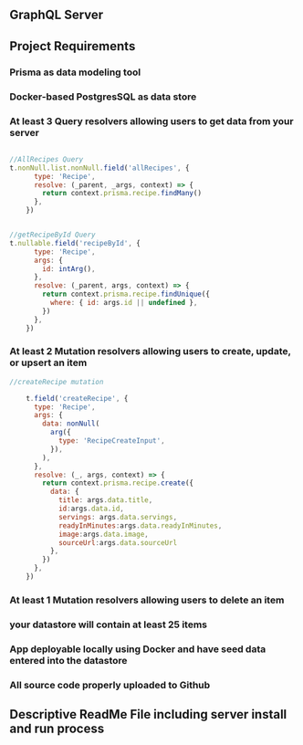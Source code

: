 ## GraphQL Server

## Project Requirements

### Prisma as data modeling tool

### Docker-based PostgresSQL as data store

### At least 3 Query resolvers allowing users to get data from your server

```javascript

//AllRecipes Query
t.nonNull.list.nonNull.field('allRecipes', {
      type: 'Recipe',
      resolve: (_parent, _args, context) => {
        return context.prisma.recipe.findMany()
      },
    })


//getRecipeById Query
t.nullable.field('recipeById', {
      type: 'Recipe',
      args: {
        id: intArg(),
      },
      resolve: (_parent, args, context) => {
        return context.prisma.recipe.findUnique({
          where: { id: args.id || undefined },
        })
      },
    })

```

### At least 2 Mutation resolvers allowing users to create, update, or upsert an item

```javascript
//createRecipe mutation

    t.field('createRecipe', {
      type: 'Recipe',
      args: {
        data: nonNull(
          arg({
            type: 'RecipeCreateInput',
          }),
        ),
      },
      resolve: (_, args, context) => {
        return context.prisma.recipe.create({
          data: {
            title: args.data.title,
            id:args.data.id,
            servings: args.data.servings,
            readyInMinutes:args.data.readyInMinutes,
            image:args.data.image,
            sourceUrl:args.data.sourceUrl
          },
        })
      },
    })

```
### At least 1 Mutation resolvers allowing users to delete an item

### your datastore will contain at least 25 items

### App deployable locally using Docker and have seed data entered into the datastore

### All source code properly uploaded to Github

## Descriptive ReadMe File including server install and run process
